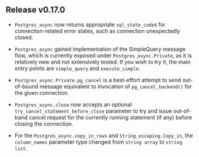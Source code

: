 ## Release v0.17.0

- `Postgres_async` now returns appropriate `sql_state_code`s for connection-related error states, such as connection unexpectedly closed.

- `Postgres_async` gained implementation of the SimpleQuery message flow, which is currently exposed under `Postgres_async.Private`, as it is relatively new and not extensively tested. If you wish to try it, the main entry points are `simple_query` and `execute_simple`.

- `Postgres_async.Private.pg_cancel` is a best-effort attempt to send out-of-bound message equivalent to invocation of `pg_cancel_backend()` for the given connection.

- `Postgres_async.close` now accepts an optional `try_cancel_statement_before_close`
  parameter to try and issue out-of-band cancel request for the currently running
  statement (if any) before closing the connection.

- For the `Postgres_async.copy_in_rows` and `String_escaping.Copy_in`, the `column_names`
  parameter type changed from `string array` to `string list`.
